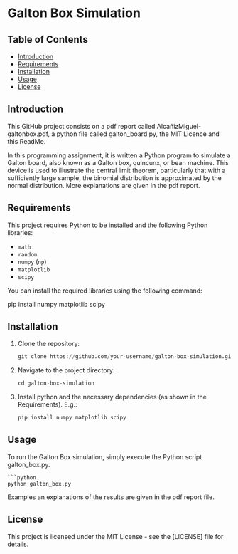 # Galton Box Simulation

## Table of Contents
- [Introduction](#introduction)
- [Requirements](#requirements)
- [Installation](#installation)
- [Usage](#usage)
- [License](#license)
  
## Introduction

This GitHub project consists on a pdf report called AlcañizMiguel-galtonbox.pdf, a python file called galton_board.py, the MIT Licence and this ReadMe.

In this programming assignment, it is written a Python program to simulate a Galton board, also known as a Galton box, quincunx, or bean machine. This device is used to illustrate the central limit theorem, particularly that with a sufficiently large sample, the binomial distribution is approximated by the normal distribution. More explanations are given in the pdf report.

## Requirements

This project requires Python to be installed and the following Python libraries:
- `math`
- `random`
- `numpy` (`np`)
- `matplotlib`
- `scipy`

You can install the required libraries using the following command:

pip install numpy matplotlib scipy

## Installation

1. Clone the repository:
   ```python
   git clone https://github.com/your-username/galton-box-simulation.git

2. Navigate to the project directory:
   ```python
   cd galton-box-simulation

3. Install python and the necessary dependencies (as shown in the Requirements). E.g.:
   ```python
   pip install numpy matplotlib scipy

## Usage

To run the Galton Box simulation, simply execute the Python script galton_box.py.

    ```python
    python galton_box.py

Examples an explanations of the results are given in the pdf report file.

## License

This project is licensed under the MIT License - see the [LICENSE] file for details.


